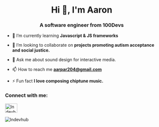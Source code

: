 <h1 align="center">Hi 👋, I'm Aaron</h1>
<h3 align="center">A software engineer from 100Devs</h3>

- 🌱 I’m currently learning **Javascript & JS frameworks**

- 👯 I’m looking to collaborate on **projects promoting autism acceptance and social justice.**

- 💬 Ask me about sound design for interactive media.

- 📫 How to reach me **aarpar204@gmail.com**

- ⚡ Fun fact **I love composing chiptune music.**

<h3 align="left">Connect with me:</h3>
<p align="left">
<a href="https://twitter.com/lndevhub" target="blank"><img align="center" src="https://raw.githubusercontent.com/rahuldkjain/github-profile-readme-generator/master/src/images/icons/Social/twitter.svg" alt="lndevhub" height="30" width="40" /></a>
</p>

<p><img align="center" src="https://github-readme-streak-stats.herokuapp.com/?user=lndevhub&" alt="lndevhub" /></p>

